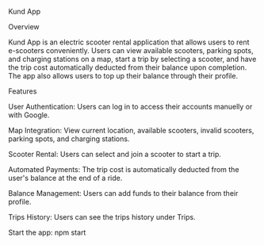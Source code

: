 Kund App

Overview

Kund App is an electric scooter rental application that allows users to rent e-scooters conveniently. Users can view available scooters, parking spots, and charging stations on a map, start a trip by selecting a scooter, and have the trip cost automatically deducted from their balance upon completion. The app also allows users to top up their balance through their profile.

Features

User Authentication: Users can log in to access their accounts manuelly or with Google.

Map Integration: View current location, available scooters, invalid scooters, parking spots, and charging stations.

Scooter Rental: Users can select and join a scooter to start a trip.

Automated Payments: The trip cost is automatically deducted from the user's balance at the end of a ride.

Balance Management: Users can add funds to their balance from their profile.

Trips History: Users can see the trips history under Trips.


Start the app:
npm start